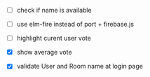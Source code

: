 - [ ] check if name is available
- [ ] use elm-fire instead of port + firebase.js
- [ ] highlight curent user vote

- [x] show average vote
- [x] validate User and Room name at login page